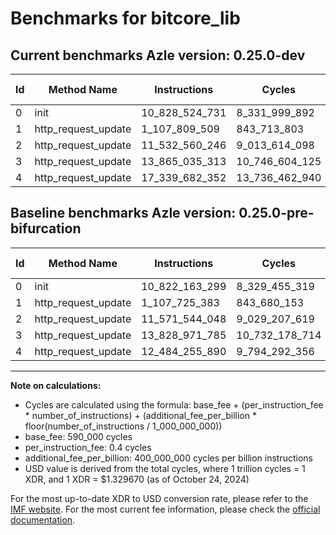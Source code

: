 # Benchmarks for bitcore_lib

## Current benchmarks Azle version: 0.25.0-dev

| Id  | Method Name         | Instructions   | Cycles         | USD           | USD/Million Calls | Change                                  |
| --- | ------------------- | -------------- | -------------- | ------------- | ----------------- | --------------------------------------- |
| 0   | init                | 10_828_524_731 | 8_331_999_892  | $0.0110788103 | $11_078.81        | <font color="red">+6_361_432</font>     |
| 1   | http_request_update | 1_107_809_509  | 843_713_803    | $0.0011218609 | $1_121.86         | <font color="red">+84_126</font>        |
| 2   | http_request_update | 11_532_560_246 | 9_013_614_098  | $0.0119851323 | $11_985.13        | <font color="green">-38_983_802</font>  |
| 3   | http_request_update | 13_865_035_313 | 10_746_604_125 | $0.0142894371 | $14_289.43        | <font color="red">+36_063_528</font>    |
| 4   | http_request_update | 17_339_682_352 | 13_736_462_940 | $0.0182649627 | $18_264.96        | <font color="red">+4_855_426_462</font> |

## Baseline benchmarks Azle version: 0.25.0-pre-bifurcation

| Id  | Method Name         | Instructions   | Cycles         | USD           | USD/Million Calls |
| --- | ------------------- | -------------- | -------------- | ------------- | ----------------- |
| 0   | init                | 10_822_163_299 | 8_329_455_319  | $0.0110754269 | $11_075.42        |
| 1   | http_request_update | 1_107_725_383  | 843_680_153    | $0.0011218162 | $1_121.81         |
| 2   | http_request_update | 11_571_544_048 | 9_029_207_619  | $0.0120058665 | $12_005.86        |
| 3   | http_request_update | 13_828_971_785 | 10_732_178_714 | $0.0142702561 | $14_270.25        |
| 4   | http_request_update | 12_484_255_890 | 9_794_292_356  | $0.0130231767 | $13_023.17        |

---

**Note on calculations:**

-   Cycles are calculated using the formula: base_fee + (per_instruction_fee \* number_of_instructions) + (additional_fee_per_billion \* floor(number_of_instructions / 1_000_000_000))
-   base_fee: 590_000 cycles
-   per_instruction_fee: 0.4 cycles
-   additional_fee_per_billion: 400_000_000 cycles per billion instructions
-   USD value is derived from the total cycles, where 1 trillion cycles = 1 XDR, and 1 XDR = $1.329670 (as of October 24, 2024)

For the most up-to-date XDR to USD conversion rate, please refer to the [IMF website](https://www.imf.org/external/np/fin/data/rms_sdrv.aspx).
For the most current fee information, please check the [official documentation](https://internetcomputer.org/docs/current/developer-docs/gas-cost#execution).
